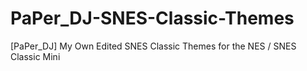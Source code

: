 # PaPer_DJ-SNES-Classic-Themes
[PaPer_DJ] My Own Edited SNES Classic Themes for the NES / SNES Classic Mini
